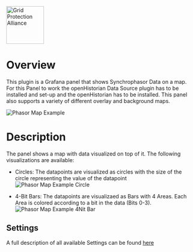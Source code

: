 ﻿<div style="height:100px;">
<img align="left"  style="height:100px" src="./img/GPA.png" alt="Grid Protection Alliance">
</div>

# Overview

This plugin is a Grafana panel that shows Synchrophasor Data on a map.
For this Panel to work the openHistorian Data Source plugin has to be installed and set-up and the openHistorian has to be installed.
This panel also supports a variety of different overlay and background maps.

![Phasor Map Example](./img/Example.png)
# Description

The panel shows a map with data visualized on top of it. The following visualizations are available:
+ Circles: The datapoints are visualized as circles with the size of the circle representing the value of the datapoint
![Phasor Map Example Circle](./img/Circle.png)

+ 4-Bit Bars: The datapoints are visualizaed as Bars with 4 Areas. Each Area is colored according to a bit in the data (Bits 0-3). 
![Phasor Map Example 4Nit Bar](./img/4bitBar.PNG)

## Settings

A full description of all available Settings can be found [here](./Settings.md) 


